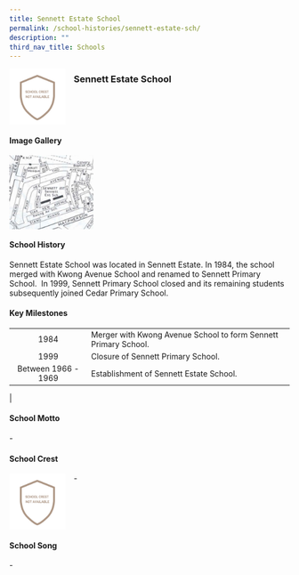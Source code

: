 ```yaml
---
title: Sennett Estate School
permalink: /school-histories/sennett-estate-sch/
description: ""
third_nav_title: Schools
---
```

<img src="/images/senettestate1.png" style="width:20%;margin-right:15px;" align = "left">

### **Sennett Estate School**

<br clear="left">

#### **Image Gallery**

<p><a href="https://staging.d1yxymztqoj7qn.amplifyapp.com/images/senettestate2.jpg">  
<img src="/images/senettestate2.jpg" style="width:30%;margin-right:15px;" align = "left">
</a></p>

<br clear="left">

#### **School History**
Sennett Estate School was located in Sennett Estate. In 1984, the school merged with Kwong Avenue School and renamed to Sennett Primary School.  In 1999, Sennett Primary School closed and its remaining students subsequently joined Cedar Primary School.

#### **Key Milestones**

|  |  |
|:---:|---|
| 1984 | Merger with Kwong Avenue School to form Sennett Primary School. |
| 1999 | Closure of Sennett Primary School. |
| Between 1966 - 1969 | Establishment of Sennett Estate School. |
|

#### **School Motto**
\-

#### **School Crest**
<img src="/images/senettestate1.png" style="width:20%;margin-right:15px;" align = "left">

\-

<br clear="left">

#### **School Song**
\-